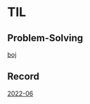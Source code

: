 # TIL

## Problem-Solving

[boj](https://github.com/kkg5/boj#%EB%B0%B1%EC%A4%80boj-)

## Record

[2022-06](https://github.com/kkg5/TIL/tree/main/record/2022-06)
